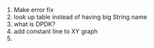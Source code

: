 1. Make error fix 
2. look up table instead of having big String name
3. what is DPDK?
4. add constant line to XY graph
5. 

